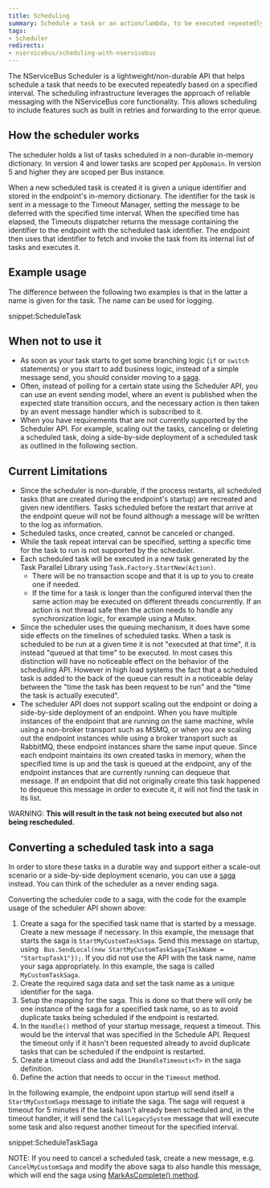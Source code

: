 ```yaml
---
title: Scheduling
summary: Schedule a task or an action/lambda, to be executed repeatedly at a given interval.
tags:
- Scheduler
redirects:
- nservicebus/scheduling-with-nservicebus
---
```


The NServiceBus Scheduler is a lightweight/non-durable API that helps schedule a task that needs to be executed repeatedly based on a specified interval. The scheduling infrastructure leverages the approach of reliable messaging with the NServiceBus core functionality. This allows scheduling to include features such as built in retries and forwarding to the error queue. 


## How the scheduler works

The scheduler holds a list of tasks scheduled in a non-durable in-memory dictionary. In version 4 and lower tasks are scoped per `AppDomain`. In version 5 and higher they are scoped per Bus instance.

When a new scheduled task is created it is given a unique identifier and stored in the endpoint's in-memory dictionary. The identifier for the task is sent in a message to the Timeout Manager, setting the message to be deferred with the specified time interval. When the specified time has elapsed, the Timeouts dispatcher returns the message containing the identifier to the endpoint with the scheduled task identifier. The endpoint then uses that identifier to fetch and invoke the task from its internal list of tasks and executes it.


## Example usage

The difference between the following two examples is that in the latter a name is given for the task. The name can be used for logging.

snippet:ScheduleTask


## When not to use it

- As soon as your task starts to get some branching logic (`if` or `switch` statements) or you start to add business logic, instead of a simple message send, you should consider moving to a [saga](/nservicebus/sagas).
- Often, instead of polling for a certain state using the Scheduler API, you can use an event sending model, where an event is published when the expected state transition occurs, and the necessary action is then taken by an event message handler which is subscribed to it. 
- When you have requirements that are not currently supported by the Scheduler API. For example, scaling out the  tasks, canceling or deleting a scheduled task, doing a side-by-side deployment of a scheduled task as outlined in the following section. 


## Current Limitations

- Since the scheduler is non-durable, if the process restarts, all scheduled tasks (that are created during the endpoint's startup) are recreated and given new identifiers. Tasks scheduled before the restart that arrive at the endpoint queue will not be found although a message will be written to the log as information.  
- Scheduled tasks, once created, cannot be canceled or changed.
- While the task repeat interval can be specified, setting a specific time for the task to run is not supported by the scheduler.
- Each scheduled task will be executed in a new task generated by the Task Parallel Library using `Task.Factory.StartNew(Action)`. 
  - There will be no transaction scope and that it is up to you to create one if needed.
  - If the time for a task is longer than the configured interval then the same action may be executed on different threads concurrently. If an action is not thread safe then the action needs to handle any synchronization logic, for example using a Mutex. 
- Since the scheduler uses the queuing mechanism, it does have some side effects on the timelines of scheduled tasks. When a task is scheduled to be run at a given time it is not "executed at that time", it is instead "queued at that time" to be executed. In most cases this distinction will have no noticeable effect on the behavior of the scheduling API. However in high load systems the fact that a scheduled task is added to the back of the queue can result in a noticeable delay between the "time the task has been request to be run" and the "time the task is actually executed".
- The scheduler API does not support scaling out the endpoint or doing a side-by-side deployment of an endpoint. When you have multiple instances of the endpoint that are running on the same machine, while using a non-broker transport such as MSMQ, or when you are scaling out the endpoint instances while using a broker transport such as RabbitMQ, these endpoint instances share the same input queue. Since each endpoint maintains its own created tasks in memory, when the specified time is up and the task is queued at the endpoint, any of the endpoint instances that are currently running can dequeue that message. If an endpoint that did not originally create this task happened to dequeue this message in order to execute it, it will not find the task in its list. 

WARNING: **This will result in the task not being executed but also not being rescheduled.**  


## Converting a scheduled task into a saga

In order to store these tasks in a durable way and support either a scale-out scenario or a side-by-side deployment scenario, you can use a [saga](/nservicebus/sagas) instead. You can think of the scheduler as a never ending saga.

Converting the scheduler code to a saga, with the code for the example usage of the scheduler API shown above:

1. Create a saga for the specified task name that is started by a message. Create a new message if necessary. In this example, the message that starts the saga is `StartMyCustomTaskSaga`. Send this message on startup, using ` Bus.SendLocal(new StartMyCustomTaskSaga{TaskName = "StartupTask1"});`. If you did not use the API with the task name, name your saga appropriately. In this example, the saga is called `MyCustomTaskSaga`. 
2. Create the required saga data and set the task name as a unique identifier for the saga. 
3. Setup the mapping for the saga. This is done so that there will only be one instance of the saga for a specified task name, so as to avoid duplicate tasks being scheduled if the endpoint is restarted.
4. In the `Handle()` method of your startup message, request a timeout. This would be the interval that was specified in the Schedule API. Request the timeout only if it hasn't been requested already to avoid duplicate tasks that can be scheduled if the endpoint is restarted. 
5. Create a timeout class and add the `IHandleTimeouts<T>` in the saga definition.
6. Define the action that needs to occur in the `Timeout` method.

In the following example, the endpoint upon startup will send itself a `StartMyCustomSaga` message to initiate the saga. The saga will request a timeout for 5 minutes if the task hasn't already been scheduled and, in the timeout handler, it will send the `CallLegacySystem` message that will execute some task and also request another timeout for the specified interval.

snippet:ScheduleTaskSaga

NOTE: If you need to cancel a scheduled task, create a new message, e.g. `CancelMyCustomSaga` and modify the above saga to also handle this message, which will end the saga using [MarkAsComplete() method](/nservicebus/sagas/#ending-a-long-running-process). 
